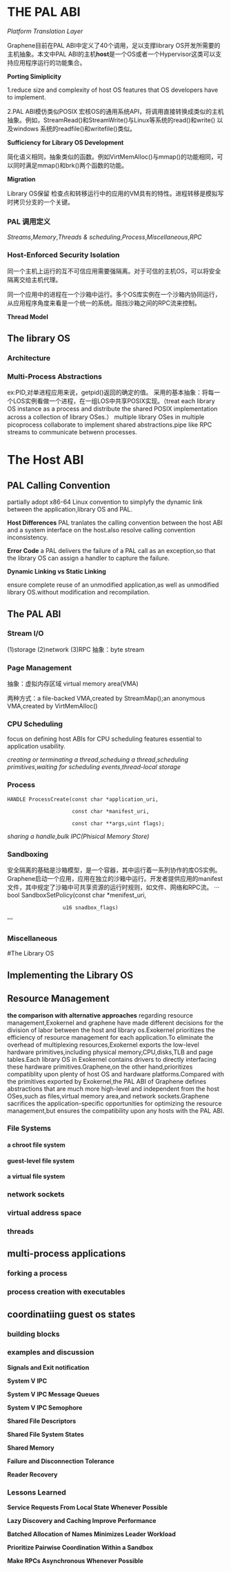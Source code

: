 # THE PAL ABI

_Platform Translation Layer_

Graphene目前在PAL ABI中定义了40个调用，足以支撑library OS开发所需要的主机抽象。本文中PAL ABI的主机**host**是一个OS或者一个Hypervisor这类可以支持应用程序运行的功能集合。

**Porting Simiplicity**

1.reduce size and complexity of host OS features that OS developers have to implement.

2.PAL ABI模仿类似POSIX 宏核OS的通用系统API，将调用直接转换成类似的主机抽象。例如，StreamRead()和StreamWrite()与Linux等系统的read()和write() 以及windows 系统的readfile()和writefile()类似。

**Sufficiency for Library OS Development**

简化语义相同，抽象类似的函数。例如VirtMemAlloc()与mmap()的功能相同，可以同时满足mmap()和brk()两个函数的功能。

**Migration**

Library OS保留 检查点和转移运行中的应用的VM具有的特性。进程转移是模拟写时拷贝分支的一个关键。
### PAL 调用定义

_Streams_,_Memory_,_Threads & scheduling_,_Process_,_Miscellaneous_,_RPC_

### Host-Enforced Security Isolation

同一个主机上运行的互不可信应用需要强隔离。对于可信的主机OS，可以将安全隔离交给主机代理。

同一个应用中的进程在一个沙箱中运行。多个OS库实例在一个沙箱内协同运行，从应用程序角度来看是一个统一的系统。阻挡沙箱之间的RPC流来控制。

**Thread Model**

## The library OS
### Architecture
### Multi-Process Abstractions

ex:PID,对单进程应用来说，getpid()返回的确定的值。
采用的基本抽象：将每一个LOS实例看做一个进程，在一组LOS中共享POSIX实现。（treat each library OS instance as a process and distribute the shared POSIX implementation across a collection of library OSes.）
multiple library OSes in multiple picoprocess collaborate to implement shared abstractions.pipe like RPC streams to communicate betwenn processes.

# The Host ABI
## PAL Calling Convention
partially adopt x86-64 Linux convention to simplyfy the dynamic link between the application,library OS and PAL.

**Host Differences**
PAL tranlates the calling convention between the host ABI and a system interface on the host.also resolve calling convention inconsistency.

**Error Code**
a PAL delivers the failure of a PAL call as an exception,so that the library OS can assign a handler to capture the failure.

**Dynamic Linking vs Static Linking**

ensure complete reuse of an unmodified application,as well as unmodified library OS.without modification and recompilation.

## The PAL ABI

### Stream I/O

(1)storage (2)network (3)RPC
抽象：byte stream
### Page Management
抽象：虚拟内存区域 virtual memory area(VMA)

两种方式：a file-backed VMA,created by StreamMap();an anonymous VMA,created by VirtMemAlloc()

### CPU Scheduling

focus on defining host ABIs for CPU scheduling features essential to application usability.

_creating or terminating a thread_,_scheduing a thread_,_scheduling primitives_,_waiting for scheduling events_,_thread-local storage_

### Process

```
HANDLE ProcessCreate(const char *application_uri,
                     
                     const char *manifest_uri,
                     
                     const char **args,uint flags);
```
_sharing a handle_,_bulk IPC(Phisical Memory Store)_

### Sandboxing

安全隔离的基础是沙箱模型，是一个容器，其中运行着一系列协作的库OS实例。Graphene启动一个应用，应用在独立的沙箱中运行。开发者提供应用的manifest文件，其中规定了沙箱中可共享资源的运行时规则，如文件、网络和RPC流。
···
bool SandboxSetPolicy(const char *menifest_uri,
 
                      u16 snadbox_flags)
'''
### Miscellaneous

#The Library OS
## Implementing the Library OS
## Resource Management
**the comparison with alternative approaches**
regarding resource management,Exokernel and graphene have made different decisions for the division of labor between the host and library os.Exokernel prioritizes the efficiency of resource management for each application.To eliminate the overhead of multiplexing resources,Exokernel exports the low-level hardware primitives,including physical memory,CPU,disks,TLB and page tables.Each library OS in Exokernel contains drivers to directly interfacing these hardware primitives.Graphene,on the other hand,prioritizes compatiblity upon plenty of host OS and hardware platforms.Compared with the primitives exported by Exokernel,the PAL ABI of Graphene defines abstractions that are much more high-level and independent from the host OSes,such as files,virtual memory area,and network sockets.Graphene sacrifices the application-specific opportunities for optimizing the resource management,but ensures the compatibility upon any hosts with the PAL ABI.
### File Systems

#### a chroot file system

#### guest-level file system

#### a virtual file system

### network sockets

### virtual address space

### threads

## multi-process applications

### forking a process

### process creation with executables

## coordinatiing guest os states

### building blocks

### examples and discussion

**Signals and Exit notification**

**System V IPC**

**System V IPC Message Queues**

**System V IPC Semophore**

**Shared File Descriptors**

**Shared File System States**

**Shared Memory**

**Failure and Disconnection Tolerance**

**Reader Recovery**

### Lessons Learned

**Service Requests From Local State Whenever Possible**

**Lazy Discovery and Caching Improve Performance**

**Batched Allocation of Names Minimizes Leader Workload**

**Prioritize Pairwise Coordination Within a Sandbox**

**Make RPCs Asynchronous Whenever Possible**



